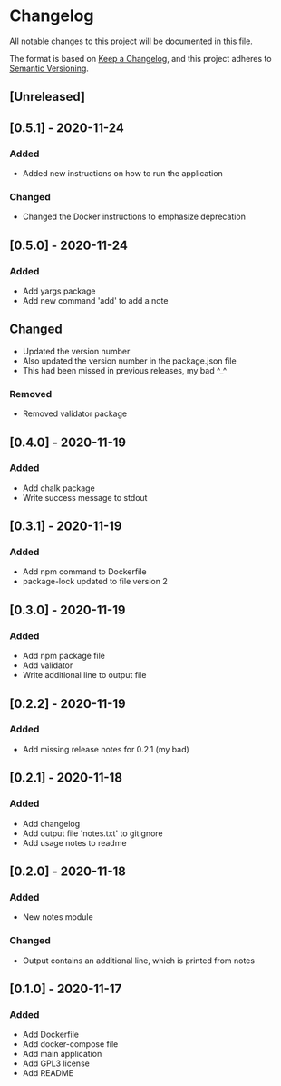 # Changelog
All notable changes to this project will be documented in this file.

The format is based on [Keep a Changelog](https://keepachangelog.com/en/1.0.0/),
and this project adheres to [Semantic Versioning](https://semver.org/spec/v2.0.0.html).

## [Unreleased]

## [0.5.1] - 2020-11-24
### Added
- Added new instructions on how to run the application

### Changed
- Changed the Docker instructions to emphasize deprecation

## [0.5.0] - 2020-11-24
### Added
- Add yargs package
- Add new command 'add' to add a note

## Changed
- Updated the version number
- Also updated the version number in the package.json file
- This had been missed in previous releases, my bad ^_^

### Removed
- Removed validator package

## [0.4.0] - 2020-11-19
### Added
- Add chalk package
- Write success message to stdout

## [0.3.1] - 2020-11-19
### Added
- Add npm command to Dockerfile
- package-lock updated to file version 2

## [0.3.0] - 2020-11-19
### Added
- Add npm package file
- Add validator
- Write additional line to output file

## [0.2.2] - 2020-11-19
### Added
- Add missing release notes for 0.2.1 (my bad)

## [0.2.1] - 2020-11-18
### Added
- Add changelog
- Add output file 'notes.txt' to gitignore
- Add usage notes to readme

## [0.2.0] - 2020-11-18
### Added
- New notes module

### Changed
- Output contains an additional line, which is printed from notes

## [0.1.0] - 2020-11-17
### Added
- Add Dockerfile
- Add docker-compose file
- Add main application
- Add GPL3 license
- Add README